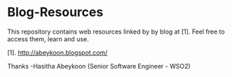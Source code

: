 # Blog-Resources

This repository contains web resources linked by by blog at [1]. 
Feel free to access them, learn and use. 

[1]. http://abeykoon.blogspot.com/

Thanks
-Hasitha Abeykoon (Senior Software Engineer - WSO2)

